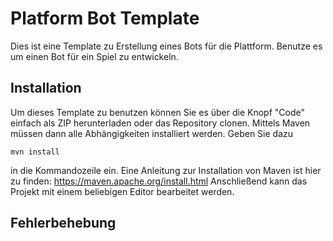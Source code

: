 # Platform Bot Template

Dies ist eine Template zu Erstellung eines Bots für die Plattform. Benutze es um einen Bot für ein Spiel zu entwickeln.

## Installation
Um dieses Template zu benutzen können Sie es über die Knopf "Code" einfach als ZIP herunterladen oder das Repository clonen. 
Mittels Maven müssen dann alle Abhängigkeiten installiert werden. Geben Sie dazu
```
mvn install
```
in die Kommandozeile ein.
Eine Anleitung zur Installation von Maven ist hier zu finden: https://maven.apache.org/install.html
Anschließend kann das Projekt mit einem beliebigen Editor bearbeitet werden. 

## Fehlerbehebung
